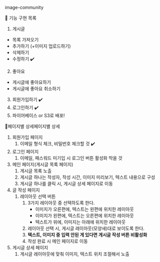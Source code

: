 image-community

📃 기능 구현 목록 
 
1. 게시글 
- 목록 가져오기
- 추가하기 (+이미지 업로드하기)
- 삭제하기  
- 수정하기 ✔️
2. 좋아요
- 게시글에 좋아요하기
- 게시글에 좋아요 취소하기
3. 회원가입하기 ✔️
4. 로그인하기  ✔️
5. 파이어베이스 or S3로 배포!


📃페이지별 상세페이지별 상세

1. 회원가입 페이지 
    1. 이메일 형식 체크, 비밀번호 체크할 것 ✔️
2. 로그인 페이지 
    1. 이메일, 패스워드 미기입 시 로그인 버튼 활성화 막을 것   
3. 메인 페이지(게시글 목록 페이지)
    1. 게시글 목록 노출
    2. 게시글 하나는 작성자, 작성 시간, 이미지 미리보기, 텍스트 내용으로 구성 
    3. 게시글 하나를 클릭 시, 게시글 상세 페이지로 이동
4. 글 작성 페이지
    1. 레이아웃 선택 버튼
        1. 3가지 레이아웃 중 선택하도록 한다.
            - 이미지가 오른편에, 텍스트는 왼편에 위치한 레이아웃
            - 이미지가 왼편에, 텍스트는 오른편에 위치한 레이아웃
            - 텍스트가 위에, 이미지는 아래에 위치한 레이아웃
        2. 레이아웃 선택 시, 게시글 레이아웃(모양새)대로 보이도록 한다.
        3. **텍스트, 이미지 중 입력 안된 게 있다면 게시글 작성 버튼 비활성화**
        4. 작성 완료 시 메인 페이지로 이동
5. 게시글 상세 페이지
    1. 게시글 레이아웃에 맞춰 이미지, 텍스트 위치 조절해서 노출
